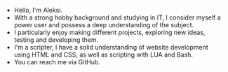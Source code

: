 - Hello, I'm Aleksi.
- With a strong hobby background and studying in IT, I consider myself a power user and possess a deep understanding of the subject.
- I particularly enjoy making different projects, exploring new ideas, testing and developing them.
- I'm a scripter, I have a solid understanding of website development using HTML and CSS, as well as scripting with LUA and Bash.
- You can reach me via GitHub.
